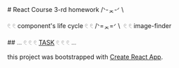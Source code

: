 # React Course 3-rd homework /ᐠ-ᆽ-ᐟ \

𓏲 𓏲 component's life cycle 𓏲 𓏲 /ᐠ=ᆽ=ᐟ \  𓏲 𓏲 image-finder

## 𓏧 𓏲 𓏲 𓏲 [TASK](https://github.com/goitacademy/react-homework/tree/master/homework-03/image-finder) 𓏲 𓏲 𓏲 𓏧

this project was bootstrapped with [Create React App](https://github.com/facebook/create-react-app).
